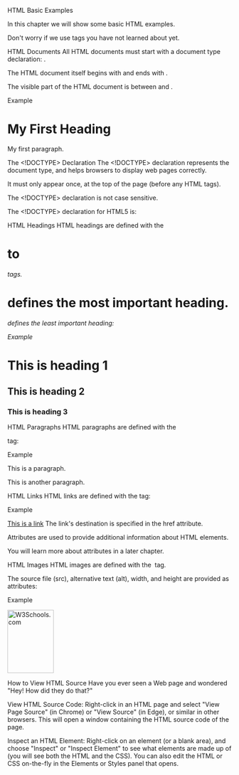 HTML Basic Examples

In this chapter we will show some basic HTML examples.

Don't worry if we use tags you have not learned about yet.

HTML Documents
All HTML documents must start with a document type declaration: <!DOCTYPE html>.

The HTML document itself begins with <html> and ends with </html>.

The visible part of the HTML document is between <body> and </body>.

Example

<!DOCTYPE html>
<html>
<body>

<h1>My First Heading</h1>
<p>My first paragraph.</p>

</body>
</html>

The <!DOCTYPE> Declaration
The <!DOCTYPE> declaration represents the document type, and helps browsers to display web pages correctly.

It must only appear once, at the top of the page (before any HTML tags).

The <!DOCTYPE> declaration is not case sensitive.

The <!DOCTYPE> declaration for HTML5 is:

<!DOCTYPE html>
HTML Headings
HTML headings are defined with the <h1> to <h6> tags.

<h1> defines the most important heading. <h6> defines the least important heading: 

Example
<h1>This is heading 1</h1>
<h2>This is heading 2</h2>
<h3>This is heading 3</h3>

HTML Paragraphs
HTML paragraphs are defined with the <p> tag:

Example
<p>This is a paragraph.</p>
<p>This is another paragraph.</p>
HTML Links
HTML links are defined with the <a> tag:

Example

<a href="https://www.w3schools.com">This is a link</a>
The link's destination is specified in the href attribute. 

Attributes are used to provide additional information about HTML elements.

You will learn more about attributes in a later chapter.

HTML Images
HTML images are defined with the <img> tag.

The source file (src), alternative text (alt), width, and height are provided as attributes:

Example

<img src="w3schools.jpg" alt="W3Schools.com" width="104" height="142">

How to View HTML Source
Have you ever seen a Web page and wondered "Hey! How did they do that?"

View HTML Source Code:
Right-click in an HTML page and select "View Page Source" (in Chrome) or "View Source" (in Edge), or similar in other browsers. This will open a window containing the HTML source code of the page.

Inspect an HTML Element:
Right-click on an element (or a blank area), and choose "Inspect" or "Inspect Element" to see what elements are made up of (you will see both the HTML and the CSS). You can also edit the HTML or CSS on-the-fly in the Elements or Styles panel that opens.

